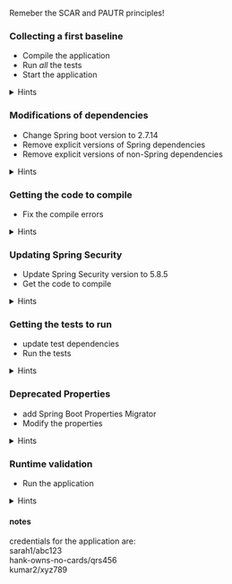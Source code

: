 Remeber the SCAR and PAUTR principles!

### Collecting a first baseline

- Compile the application
- Run _all_ the tests
- Start the application

<details>
  <summary>Hints</summary>

Helpful commands include:

`./mvnw compile`  
 `./mvnw test`  
 `./mvnw spring-boot:run`

</details>

### Modifications of dependencies

- Change Spring boot version to 2.7.14
- Remove explicit versions of Spring dependencies
- Remove explicit versions of non-Spring dependencies

<details>
  <summary>Hints</summary>

The Spring Boot version and all explicit dependencies can be found in the pom.xml file

Use `./mvnw dependency:tree` to verify the dependency version management

</details>

### Getting the code to compile

- Fix the compile errors

<details>
  <summary>Hints</summary>

Use the compile logs to find the compilation failure. Remove the deprecated methods.

</details>

### Updating Spring Security

- Update Spring Security version to 5.8.5
- Get the code to compile

<details>
  <summary>Hints</summary>

The Spring Security version needs to be set as a property in the pom.xml file

The SecrityConfig class has many changes that are required to remove the deprecated calls, including:

- Making the class a @Configuration class
- No longer extending the WebSecurityConfigureAdapter
- Replacing the `configure` method with a `SecurityFilterChain` Bean
- Changing the method signature from http.authorizeRequests
- Changing the PasswordEncoder class

</details>

### Getting the tests to run

- update test dependencies
- Run the tests

<details>
  <summary>Hints</summary>

use `./mvnw test` to run the tests and `./mvnw dependency:tree` to validate dependency tracing

</details>

### Deprecated Properties

- add Spring Boot Properties Migrator
- Modify the properties

<details>
  <summary>Hints</summary>

The Spring Boot Properties Migrator is in the pom.xml. Don't forget to remove it after properties have been migrated!

use `./mvnw spring-boot:run` to run the application

</details>

### Runtime validation

- Run the application

<details>
  <summary>Hints</summary>

use `./mvnw spring-boot:run` to run the application

</details>

#### notes

credentials for the application are:  
 sarah1/abc123  
 hank-owns-no-cards/qrs456  
 kumar2/xyz789

